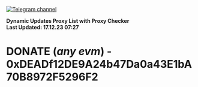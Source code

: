 [![Telegram channel](https://img.shields.io/endpoint?url=https://runkit.io/damiankrawczyk/telegram-badge/branches/master?url=https://t.me/n4z4v0d)](https://t.me/n4z4v0d) 

**Dynamic Updates Proxy List with Proxy Checker**  
**Last Updated: 17.12.23 07:27**

# DONATE (_any evm_) - 0xDEADf12DE9A24b47Da0a43E1bA70B8972F5296F2
